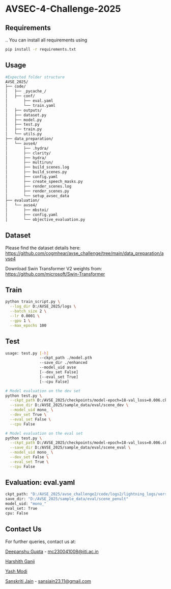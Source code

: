 # AVSEC-4-Challenge-2025
## Requirements
..
You can install all requirements using 
```bash
pip install -r requirements.txt
```

## Usage

```bash
#Expected folder structure
AVSE_2025/
├── code/
│   ├── _pycache_/
│   ├── conf/
│       ├── eval.yaml
│       └── train.yaml
│   ├── outputs/
│   ├── dataset.py
│   ├── model.py
│   ├── test.py
│   ├── train.py
│   └── utils.py
├── data_preparation/
│   └── avse4/
│       ├── .hydra/
│       ├── clarity/
│       ├── hydra/
│       ├── multirun/
│       ├── build_scenes.log
│       ├── build_scenes.py
│       ├── config.yaml
│       ├── create_speech_masks.py
│       ├── render_scenes.log
│       ├── render_scenes.py
│       └── setup_avsec_data
├── evaluation/
│   └── avse4/
│       ├── mbstoi/
│       ├── config.yaml
│       └── objective_evaluation.py
```

## Dataset

Please find the dataset details here: https://github.com/cogmhear/avse_challenge/tree/main/data_preparation/avse4

Download Swin Transformer V2 weights from: https://github.com/microsoft/Swin-Transformer

## Train

```bash
python train_script.py \
  --log_dir D:/AVSE_2025/logs \
  --batch_size 2 \
  --lr 0.0001 \
  --gpu 1 \
  --max_epochs 100
```

## Test

```bash
usage: test.py [-h] 
               --ckpt_path ./model.pth 
               --save_dir ./enhanced 
               --model_uid avse 
               [--dev_set False] 
               [--eval_set True] 
               [--cpu False]

# Model evaluation on the dev set
python test.py \
  --ckpt_path D:/AVSE_2025/checkpoints/model-epoch=18-val_loss=0.006.ckpt \
  --save_dir D:/AVSE_2025/sample_data/eval/scene_dev \
  --model_uid mono_ \
  --dev_set True \
  --eval_set False \
  --cpu False

# Model evaluation on the eval set
python test.py \
  --ckpt_path D:/AVSE_2025/checkpoints/model-epoch=18-val_loss=0.006.ckpt \
  --save_dir D:/AVSE_2025/sample_data/eval/scene_eval \
  --model_uid mono_ \
  --dev_set False \
  --eval_set True \
  --cpu False
```

## Evaluation: eval.yaml

```bash
ckpt_path: "D:/AVSE_2025/avse_challenge2/code/logs2/lightning_logs/version_28/checkpoints/model-epoch=18-val_loss=0.006.ckpt"
save_dir: "D:/AVSE_2025/sample_data/eval/scene_penult"
model_uid: "mono_"
eval_set: True
cpu: False
```

## Contact Us
For further queries, contact us at:

[Deepanshu Gupta](https://github.com/Deepanshu41008) - mc230041008@iiti.ac.in

[Harshith Ganji](https://github.com/Aach1) 

[Yash Modi](https://github.com/YashModi21)

[Sanskriti Jain](https://github.com/Sanskriti-hello) - sansjain23.11@gmail.com








